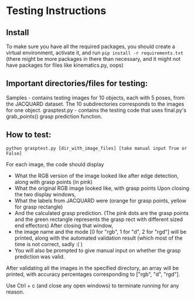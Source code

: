 # Testing Instructions
## Install
To make sure you have all the required packages, you should create a virtual environment, activate it, and run
`pip install -r requirements.txt`
(there might be more packages in there than necessary, and it might not have
packages for files like kinematics.py, oops)

## Important directories/files for testing:
Samples - contains testing images for 10 objects, each with 5 poses, from the
JACQUARD dataset. The 10 subdirectories corresponds to the images for one
object. 
grasptest.py - contains the testing code that uses final.py's grab_points()
grasp prediction function.

## How to test:
`python grasptest.py [dir_with_image_files] [take manual input True or False]`

For each image, the code should display
- What the RGB version of the image looked like after edge detection, along with
grasp points (in pink)
- What the original RGB image looked like, with grasp points
Upon closing the two display windows,
- What the labels from JACQUARD were (orange for grasp points, yellow for grasp
  rectangle)
- And the calculated grasp prediction. (The pink dots are the grasp
  points and the green rectangle represents the grasp rect with different sized
  end effectors)
After closing that window,
- the image name and the mode [0 for "rgb", 1 for "d", 2 for "rgd"] will be
  printed, along with the automated validation result (which most of the time is
  not correct, sadly :( )
- You will also be prompted to give manual input on whether the grasp prediction
  was valid.

After validating all the images in the specified directory, an array will be
printed, with accuracy percentages corresponding to ["rgb", "d", "rgd"].

Use Ctrl + c (and close any open windows) to terminate running for any reason.
